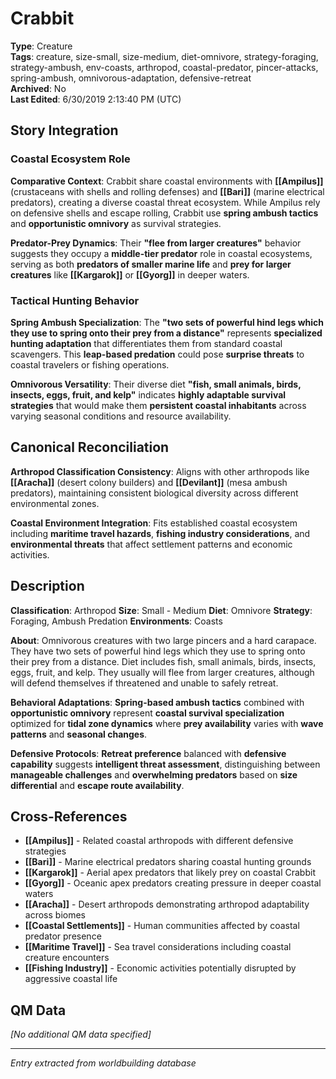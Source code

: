 # Crabbit

**Type**: Creature  
**Tags**: creature, size-small, size-medium, diet-omnivore, strategy-foraging, strategy-ambush, env-coasts, arthropod, coastal-predator, pincer-attacks, spring-ambush, omnivorous-adaptation, defensive-retreat  
**Archived**: No  
**Last Edited**: 6/30/2019 2:13:40 PM (UTC)

## Story Integration

### Coastal Ecosystem Role
**Comparative Context**: Crabbit share coastal environments with **[[Ampilus]]** (crustaceans with shells and rolling defenses) and **[[Bari]]** (marine electrical predators), creating a diverse coastal threat ecosystem. While Ampilus rely on defensive shells and escape rolling, Crabbit use **spring ambush tactics** and **opportunistic omnivory** as survival strategies.

**Predator-Prey Dynamics**: Their **"flee from larger creatures"** behavior suggests they occupy a **middle-tier predator** role in coastal ecosystems, serving as both **predators of smaller marine life** and **prey for larger creatures** like **[[Kargarok]]** or **[[Gyorg]]** in deeper waters.

### Tactical Hunting Behavior
**Spring Ambush Specialization**: The **"two sets of powerful hind legs which they use to spring onto their prey from a distance"** represents **specialized hunting adaptation** that differentiates them from standard coastal scavengers. This **leap-based predation** could pose **surprise threats** to coastal travelers or fishing operations.

**Omnivorous Versatility**: Their diverse diet **"fish, small animals, birds, insects, eggs, fruit, and kelp"** indicates **highly adaptable survival strategies** that would make them **persistent coastal inhabitants** across varying seasonal conditions and resource availability.

## Canonical Reconciliation

**Arthropod Classification Consistency**: Aligns with other arthropods like **[[Aracha]]** (desert colony builders) and **[[Devilant]]** (mesa ambush predators), maintaining consistent biological diversity across different environmental zones.

**Coastal Environment Integration**: Fits established coastal ecosystem including **maritime travel hazards**, **fishing industry considerations**, and **environmental threats** that affect settlement patterns and economic activities.

## Description
**Classification**:
Arthropod
**Size**:
Small - Medium
**Diet**:
Omnivore
**Strategy**:
Foraging, Ambush Predation
**Environments**:
Coasts

**About**:
Omnivorous creatures with two large pincers and a hard carapace. They have two sets of powerful hind legs which they use to spring onto their prey from a distance. Diet includes fish, small animals, birds, insects, eggs, fruit, and kelp. They usually will flee from larger creatures, although will defend themselves if threatened and unable to safely retreat.

**Behavioral Adaptations**: **Spring-based ambush tactics** combined with **opportunistic omnivory** represent **coastal survival specialization** optimized for **tidal zone dynamics** where **prey availability** varies with **wave patterns** and **seasonal changes**.

**Defensive Protocols**: **Retreat preference** balanced with **defensive capability** suggests **intelligent threat assessment**, distinguishing between **manageable challenges** and **overwhelming predators** based on **size differential** and **escape route availability**.

## Cross-References
- **[[Ampilus]]** - Related coastal arthropods with different defensive strategies
- **[[Bari]]** - Marine electrical predators sharing coastal hunting grounds
- **[[Kargarok]]** - Aerial apex predators that likely prey on coastal Crabbit
- **[[Gyorg]]** - Oceanic apex predators creating pressure in deeper coastal waters
- **[[Aracha]]** - Desert arthropods demonstrating arthropod adaptability across biomes
- **[[Coastal Settlements]]** - Human communities affected by coastal predator presence
- **[[Maritime Travel]]** - Sea travel considerations including coastal creature encounters
- **[[Fishing Industry]]** - Economic activities potentially disrupted by aggressive coastal life

## QM Data
*[No additional QM data specified]*

---
*Entry extracted from worldbuilding database*
